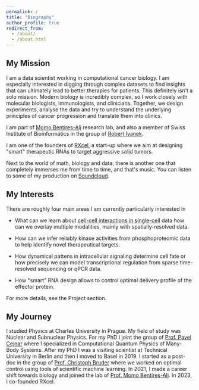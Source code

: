 ```yaml
---
permalink: /
title: "Biography"
author_profile: true
redirect_from: 
  - /about/
  - /about.html
---
```


## My Mission
I am a data scientist working in computational cancer biology. I am especially interested in digging through complex datasets to find insights  that can ultimately lead to better therapies for patients. This definitely isn’t a solo mission. Modern biology is incredibly complex, so I work closely with molecular biologists, immunologists, and clinicians. Together, we design experiments, analyse the data and try to understand the underlying principles of cancer progression and translate them into clinics.

I am part of [Momo Bentires-Alj](https://bentireslab.org/article-page/) research lab,   and also a member of Swiss Institute of Bioinformatics in the group of [Robert Ivanek](https://www.sib.swiss/directory/group/dbm-bioinformatics-core-facility).

I am one of the founders of [RXcel](https://rxcel.ch), a start-up where we aim at designing "smart" therapeutic RNAs to target aggressive solid tumors.

Next to the world of math, biology and data, there is another one that completely immerses me from time to time, and that's music. You can listen to some of my  production on [Soundcloud](https://soundcloud.com/michael-kloc).

## My Interests

There are roughly four main areas I am currently particularly interested in
*   What can we learn about [cell-cell interactions in single-cell](https://github.com/MikeKlocCZ/2025_scRNA_brain_mets_MassagueJ)  data how can we overlay multiple modalities, mainly with spatially-resolved data.

*  How can we infer reliably kinase activities from phosphoproteomic data to help identify novel therapeutical targets.

* How dynamical pattens in intracellular signaling determine cell fate or how precisely  we can model transcriptional regulation from sparse time-resolved sequencing or qPCR data.

* How "smart" RNA design allows to control optimal delivery profile of the effector protein.

For more details, see the Project section.



<!-- *  Kinases are important players in intracellular signaling and can often be dysregulated (not only) in cancer. Inferring their activity from phosphoproteomic data is challenging, but a recently published [resource](https://bioconductor.org/packages/release/data/experiment/html/JohnsonKinaseData.html) for motif-based kinase scoring has significantly improved our ability to tackle this problem. Tested on data with known ground truth, dysregulated kinases were correctly identified, though false positives were common. To improve specificity, additional signaling patterns  and features "behind the linear motifs" should be integrated. 

* Recent advances in the field of optimal control have incorporated machine learning techniques into its standard toolkit. One concrete example is represented by neural ordinary differential equations (NODEs). This approach merges a mechanistic modelling of known dynamics in the form of ODEs with neural networks (NNs) embedded in it. Such models can be used to identify optimal control sequences that drive a system along a desired trajectory or to infer missing components of a mechanistic model from data. The approach can be extended to other types of differential equations (for example stochastic dynamics).  We are looking into these tools, for example, to help us understand dynamical interplay between transcription factors, or to decode complex patterns in cellular signaling.
 -->

## My Journey
I studied Physics at Charles University in Prague. My field of study was Nuclear and Subnuclear Physics. For my PhD I joint the group of [Prof. Pavel Cejnar](https://ipnp.cz/cejnar/publikace/clanky.html) where I specialized in Computational Quantum Physics of Many-Body Systems. After my PhD I was a visiting scientist at Technical University in Berlin and then I moved to Basel in 2019. I started as a post-doc in the group of [Prof. Christoph Bruder](https://quantumtheory-bruder.physik.unibas.ch/en/) where we worked on optimal control using tools of scientific machine learning. In 2021, I made a career shift towards biology and joined the lab of [Prof. Momo Bentires-Alj](https://bentireslab.org/article-page/). In 2023, I co-founded RXcel.
